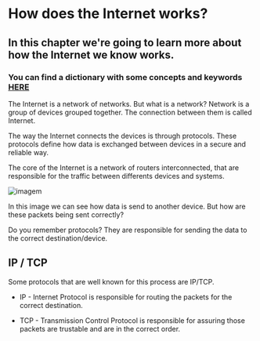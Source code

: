 # How does the Internet works?
## In this chapter we're going to learn more about how the Internet we know works.
### You can find a dictionary with some concepts and keywords [HERE](/dictionary.md)
The Internet is a network of networks. But what is a network?
Network is a group of devices grouped together. The connection between them is called Internet.

The way the Internet connects the devices is through protocols. These protocols define how data is exchanged between devices in a secure and reliable way.

The core of the Internet is a network of routers interconnected, that are responsible for the traffic between differents devices and systems.


![imagem](https://github.com/heloisafarias/back-end-studies/assets/86490011/f5c26ba7-2fa5-400b-ac9d-5e1673eb6215)


In this image we can see how data is send to another device. But how are these packets being sent correctly?

Do you remember protocols? They are responsible for sending the data to the correct destination/device. 

## IP / TCP

Some protocols that are well known for this process are IP/TCP.

* IP - Internet Protocol is responsible for routing the packets for the correct destination.

* TCP - Transmission Control Protocol is responsible for assuring those packets are trustable and are in the correct order.

  
